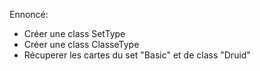 Ennoncé: 

- Créer une class SetType
- Créer une class ClasseType
- Récuperer les cartes du set "Basic" et de class "Druid"
